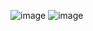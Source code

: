 
![image](https://user-images.githubusercontent.com/112857932/191470509-28547fda-6378-45aa-99b9-c60116c1b68f.png)
![image](https://user-images.githubusercontent.com/112857932/191470575-f75d70e0-3a75-43d3-b1ce-5e26fbb206fe.png)


